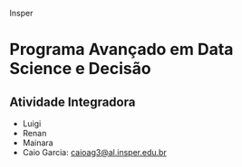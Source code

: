 Insper
# Programa Avançado em Data Science e Decisão
## Atividade Integradora

 - Luigi
 - Renan
 - Mainara
 - Caio Garcia: caioag3@al.insper.edu.br
